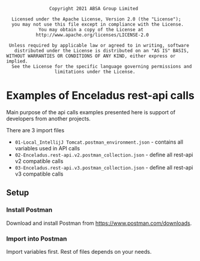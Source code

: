                     Copyright 2021 ABSA Group Limited
                  
      Licensed under the Apache License, Version 2.0 (the "License");
      you may not use this file except in compliance with the License.
                You may obtain a copy of the License at
               http://www.apache.org/licenses/LICENSE-2.0
            
     Unless required by applicable law or agreed to in writing, software
       distributed under the License is distributed on an "AS IS" BASIS,
    WITHOUT WARRANTIES OR CONDITIONS OF ANY KIND, either express or implied.
      See the License for the specific language governing permissions and
                      limitations under the License.

# Examples of Enceladus rest-api calls

Main purpose of the api calls examples presented here is support of developers from another projects. 


There are 3 import files

- `01-Local_IntellijJ Tomcat.postman_environment.json` - contains all variables used in API calls
- `02-Enceladus.rest-api.v2.postman_collection.json` - define all rest-api v2 compatible calls
- `03-Enceladus.rest-api.v3.postman_collection.json` - define all rest-api v3 compatible calls

## Setup

### Install Postman
Download and install Postman from https://www.postman.com/downloads.

### Import into Postman
Import variables first. Rest of files depends on your needs. 
